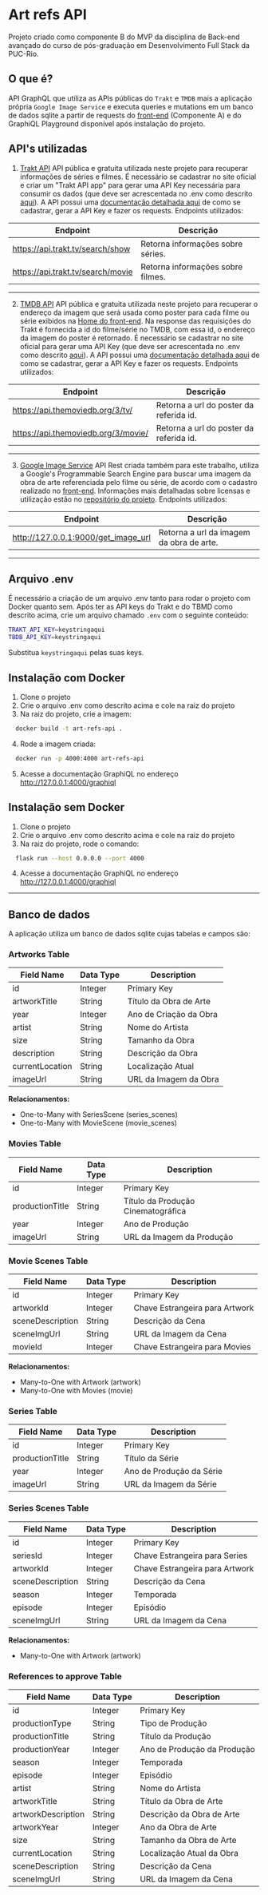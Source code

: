 # Art refs API

Projeto criado como componente B do MVP da disciplina de Back-end avançado do curso de pós-graduação em Desenvolvimento Full Stack da PUC-Rio. 

## O que é?
API GraphQL que utiliza as APIs públicas do `Trakt` e `TMDB` mais a aplicação própria `Google Image Service` e executa queries e mutations em um banco de dados sqlite a partir de requests do [front-end](https://github.com/amandagpearce/got-that-ref) (Componente A) e do GraphiQL Playground disponível após instalação do projeto. 

## API's utilizadas 
1. [Trakt API](https://trakt.docs.apiary.io/#introduction/verbs)
API pública e gratuita utilizada neste projeto para recuperar informações de séries e filmes.
É necessário se cadastrar no site oficial e criar um "Trakt API app" para gerar uma API Key necessária para consumir os dados (que deve ser acrescentada no .env como descrito [aqui](https://github.com/amandagpearce/art-refs-api#arquivo-env)). 
A API possui uma [documentação detalhada aqui](https://trakt.docs.apiary.io/#introduction/verbs) de como se cadastrar, gerar a API Key e fazer os requests.
Endpoints utilizados:

| Endpoint                               | Descrição                               |
| -------------------------------------- | --------------------------------------- |
| https://api.trakt.tv/search/show       | Retorna informações sobre séries.       |
| https://api.trakt.tv/search/movie      | Retorna informações sobre filmes.       |

---

2. [TMDB API](https://developer.themoviedb.org/reference/intro/getting-started)
API pública e gratuita utilizada neste projeto para recuperar o endereço da imagem que será usada como poster para cada filme ou série exibidos na [Home do front-end](https://github.com/amandagpearce/got-that-ref#home).
Na response das requisições do Trakt é fornecida a id do filme/série no TMDB, com essa id, o endereço da imagem do poster é retornado. É necessário se cadastrar no site oficial para gerar uma API Key (que deve ser acrescentada no .env como descrito [aqui](https://github.com/amandagpearce/art-refs-api#arquivo-env)). A API possui uma [documentação detalhada aqui](https://developer.themoviedb.org/reference/intro/getting-started) de como se cadastrar, gerar a API Key e fazer os requests.
Endpoints utilizados:

| Endpoint                                   | Descrição                                |
| ------------------------------------------ | ---------------------------------------- |
| https://api.themoviedb.org/3/tv/<id>       | Retorna a url do poster da referida id.  |
| https://api.themoviedb.org/3/movie/<id>    | Retorna a url do poster da referida id.  |

---

3. [Google Image Service](https://github.com/amandagpearce/google-image-service)
API Rest criada também para este trabalho, utiliza a Google's Programmable Search Engine para buscar uma imagem da obra de arte referenciada pelo filme ou série, de acordo com o cadastro realizado no [front-end](https://github.com/amandagpearce/got-that-ref#send-a-reference). Informações mais detalhadas sobre licensas e utilização estão no [repositório do projeto](https://github.com/amandagpearce/google-image-service). 
Endpoints utilizados:

| Endpoint                                   | Descrição                                |
| ------------------------------------------ | ---------------------------------------- |
| http://127.0.0.1:9000/get_image_url        | Retorna a url da imagem da obra de arte. |

---

## Arquivo .env
É necessário a criação de um arquivo .env tanto para rodar o projeto com Docker quanto sem. Após ter as API keys do Trakt e do TBMD como descrito acima, crie um arquivo chamado `.env` com o seguinte conteúdo:

```bash
TRAKT_API_KEY=keystringaqui
TBDB_API_KEY=keystringaqui
```
Substitua `keystringaqui` pelas suas keys. 

## Instalação com Docker
1. Clone o projeto
2. Crie o arquivo .env como descrito acima e cole na raiz do projeto 
3. Na raiz do projeto, crie a imagem:
```bash
  docker build -t art-refs-api .
```

4. Rode a imagem criada:
```bash
  docker run -p 4000:4000 art-refs-api
```
5. Acesse a documentação GraphiQL no endereço http://127.0.0.1:4000/graphiql


## Instalação sem Docker
1. Clone o projeto
2. Crie o arquivo .env como descrito acima e cole na raiz do projeto 
3. Na raiz do projeto, rode o comando:
```bash
  flask run --host 0.0.0.0 --port 4000
```
4. Acesse a documentação GraphiQL no endereço http://127.0.0.1:4000/graphiql

---

## Banco de dados 
A aplicação utiliza um banco de dados sqlite cujas tabelas e campos são:

### Artworks Table

| Field Name       | Data Type  | Description                    |
|------------------|------------|--------------------------------|
| id               | Integer    | Primary Key                     |
| artworkTitle     | String     | Título da Obra de Arte         |
| year             | Integer    | Ano de Criação da Obra         |
| artist           | String     | Nome do Artista                |
| size             | String     | Tamanho da Obra                |
| description      | String     | Descrição da Obra              |
| currentLocation  | String     | Localização Atual              |
| imageUrl         | String     | URL da Imagem da Obra          |

**Relacionamentos:**
- One-to-Many with SeriesScene (series_scenes)
- One-to-Many with MovieScene (movie_scenes)

### Movies Table

| Field Name       | Data Type  | Description                    |
|------------------|------------|--------------------------------|
| id               | Integer    | Primary Key                     |
| productionTitle  | String     | Título da Produção Cinematográfica |
| year             | Integer    | Ano de Produção                |
| imageUrl         | String     | URL da Imagem da Produção      |

### Movie Scenes Table

| Field Name       | Data Type  | Description                    |
|------------------|------------|--------------------------------|
| id               | Integer    | Primary Key                     |
| artworkId        | Integer    | Chave Estrangeira para Artwork  |
| sceneDescription | String     | Descrição da Cena              |
| sceneImgUrl      | String     | URL da Imagem da Cena          |
| movieId          | Integer    | Chave Estrangeira para Movies  |

**Relacionamentos:**
- Many-to-One with Artwork (artwork)
- Many-to-One with Movies (movie)

### Series Table

| Field Name       | Data Type  | Description                    |
|------------------|------------|--------------------------------|
| id               | Integer    | Primary Key                     |
| productionTitle  | String     | Título da Série                |
| year             | Integer    | Ano de Produção da Série       |
| imageUrl         | String     | URL da Imagem da Série         |

### Series Scenes Table

| Field Name       | Data Type  | Description                    |
|------------------|------------|--------------------------------|
| id               | Integer    | Primary Key                     |
| seriesId         | Integer    | Chave Estrangeira para Series   |
| artworkId        | Integer    | Chave Estrangeira para Artwork  |
| sceneDescription | String     | Descrição da Cena              |
| season           | Integer    | Temporada                       |
| episode          | Integer    | Episódio                        |
| sceneImgUrl      | String     | URL da Imagem da Cena          |

**Relacionamentos:**
- Many-to-One with Artwork (artwork)

### References to approve Table

| Field Name       | Data Type  | Description                    |
|------------------|------------|--------------------------------|
| id               | Integer    | Primary Key                     |
| productionType   | String     | Tipo de Produção                |
| productionTitle  | String     | Título da Produção              |
| productionYear   | Integer    | Ano de Produção da Produção    |
| season           | Integer    | Temporada                       |
| episode          | Integer    | Episódio                        |
| artist           | String     | Nome do Artista                |
| artworkTitle     | String     | Título da Obra de Arte         |
| artworkDescription | String   | Descrição da Obra de Arte      |
| artworkYear      | Integer    | Ano da Obra de Arte            |
| size             | String     | Tamanho da Obra de Arte        |
| currentLocation  | String     | Localização Atual da Obra      |
| sceneDescription | String     | Descrição da Cena              |
| sceneImgUrl      | String     | URL da Imagem da Cena          |
